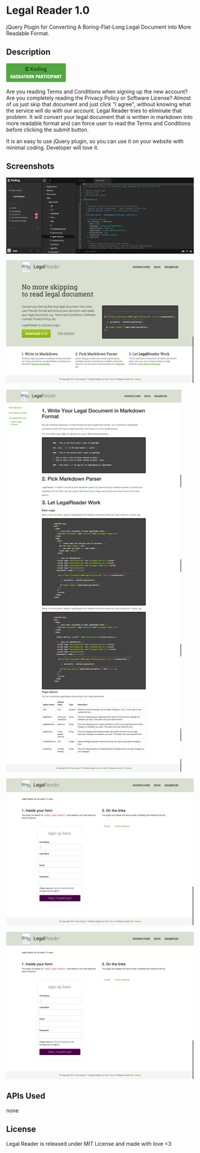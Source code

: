 # Legal Reader 1.0

jQuery Plugin for Converting A Boring-Flat-Long Legal Document into More Readable Format.

## Description

[![Koding Hackathon](/img/badge.png?raw=true "Koding Hackathon")](https://koding.com/Hackathon)

Are you reading Terms and Conditions when signing up the new account? Are you completely reading the Privacy Policy or Software License? Almost of us just skip that document and just click "I agree", without knowing what the service will do with our account. Legal Reader tries to eliminate that problem. It will convert your legal document that is written in markdown into more readable format and can force user to read the Terms and Conditions before clicking the submit button.

It is an easy to use jQuery plugin, so you can use it on your website with minimal coding. Developer will love it.

## Screenshots

![Legal Code](/img/scr_code.png "Legal Reader Code")

![Home](/img/scr_home.png "Home of the library")

![Documentation](/img/scr_docs.png "Documentation")

![Example](/img/scr_example.png "Usage example")

![Convert The Legal](/img/scr_example.png "Convert the legal")

## APIs Used

none

## License

Legal Reader is released under MIT License and made with love <3
